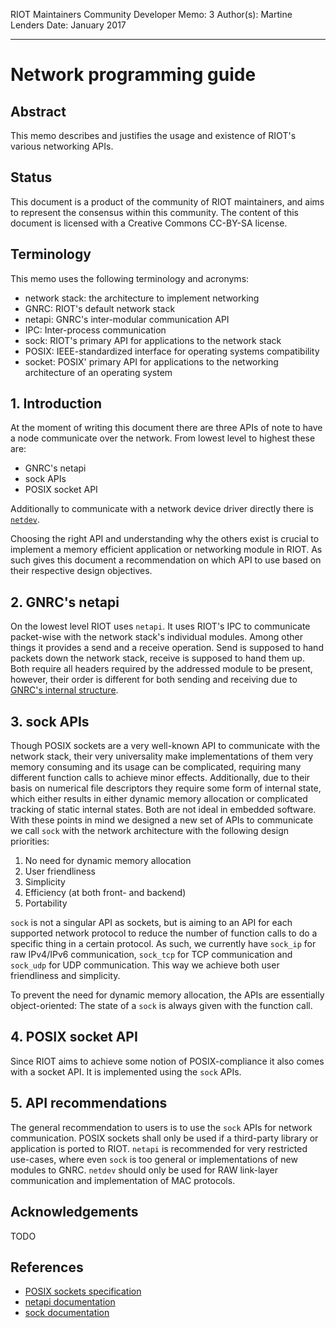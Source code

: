 RIOT Maintainers Community
Developer Memo: 3
Author(s): Martine Lenders
Date: January 2017

***

Network programming guide
=========================

## Abstract
This memo describes and justifies the usage and existence of RIOT's various
networking APIs.


## Status
This document is a product of the community of RIOT maintainers, and aims to 
represent the consensus within this community.
The content of this document is licensed with a Creative Commons CC-BY-SA 
license.

## Terminology
This memo uses the following terminology and acronyms:

- network stack: the architecture to implement networking
- GNRC: RIOT's default network stack
- netapi: GNRC's inter-modular communication API
- IPC: Inter-process communication
- sock: RIOT's primary API for applications to the network stack
- POSIX: IEEE-standardized interface for operating systems compatibility
- socket: POSIX' primary API for applications to the networking architecture
  of an operating system

## 1. Introduction
At the moment of writing this document there are three APIs of note to have a
node communicate over the network. From lowest level to highest these are:

- GNRC's netapi
- sock APIs
- POSIX socket API

Additionally to communicate with a network device driver directly there is
[`netdev`](http://doc.riot-os.org/group__drivers__netdev__netdev2.html).

Choosing the right API and understanding why the others exist is crucial to
implement a memory efficient application or networking module in RIOT. As such
gives this document a recommendation on which API to use based on their
respective design objectives.

## 2. GNRC's netapi
On the lowest level RIOT uses `netapi`. It uses RIOT's IPC to communicate
packet-wise with the network stack's individual modules. Among other things it
provides a send and a receive operation. Send is supposed to hand packets down
the network stack, receive is supposed to hand them up. Both require all headers
required by the addressed module to be present, however, their order is
different for both sending and receiving due to [GNRC's internal
structure](http://doc.riot-os.org/group__net__gnrc__pkt.html).

## 3. sock APIs
Though POSIX sockets are a very well-known API to communicate with the network
stack, their very universality make implementations of them very memory
consuming and its usage can be complicated, requiring many different function
calls to achieve minor effects. Additionally, due to their basis on numerical
file descriptors they require some form of internal state, which either results
in either dynamic memory allocation or complicated tracking of static internal
states. Both are not ideal in embedded software. With these points in mind we
designed a new set of APIs to communicate we call `sock` with the network
architecture with the following design priorities:

1. No need for dynamic memory allocation
2. User friendliness
3. Simplicity
4. Efficiency (at both front- and backend)
5. Portability

`sock` is not a singular API as sockets, but is aiming to an API for each
supported network protocol to reduce the number of function calls to do a
specific thing in a certain protocol. As such, we currently have `sock_ip` for
raw IPv4/IPv6 communication, `sock_tcp` for TCP communication and `sock_udp` for
UDP communication. This way we achieve both user friendliness and simplicity.

To prevent the need for dynamic memory allocation, the APIs are essentially
object-oriented: The state of a `sock` is always given with the function call.

## 4. POSIX socket API
Since RIOT aims to achieve some notion of POSIX-compliance it also comes with a
socket API. It is implemented using the `sock` APIs.

## 5. API recommendations
The general recommendation to users is to use the `sock` APIs for network
communication. POSIX sockets shall only be used if a third-party library or
application is ported to RIOT. `netapi` is recommended for very restricted
use-cases, where even `sock` is too general or implementations of new modules to
GNRC.
`netdev` should only be used for RAW link-layer communication and implementation
of MAC protocols.

## Acknowledgements
TODO

## References
* [POSIX sockets
  specification](http://pubs.opengroup.org/onlinepubs/9699919799/basedefs/sys_socket.h.html)
* [netapi documentation](http://doc.riot-os.org/group__net__gnrc__netapi.html)
* [sock documentation](http://doc.riot-os.org/group__net__sock.html)
